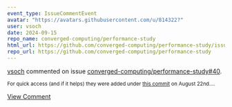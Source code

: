 ```yaml
---
event_type: IssueCommentEvent
avatar: "https://avatars.githubusercontent.com/u/814322?"
user: vsoch
date: 2024-09-15
repo_name: converged-computing/performance-study
html_url: https://github.com/converged-computing/performance-study/issues/40
repo_url: https://github.com/converged-computing/performance-study
---
```


<a href='https://github.com/vsoch' target='_blank'>vsoch</a> commented on issue <a href='https://github.com/converged-computing/performance-study/issues/40' target='_blank'>converged-computing/performance-study#40</a>.

<small>For quick access (and if it helps) they were added under [this commit](https://github.com/converged-computing/performance-study/commit/834ffcc0f29cdd20b0aaf5ff205d2d9b4eb47381) on August 22nd....</small>

<a href='https://github.com/converged-computing/performance-study/issues/40' target='_blank'>View Comment</a>